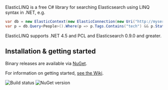 ElasticLINQ is a free C# library for searching Elasticsearch using LINQ syntax in .NET, e.g.

```csharp
var db = new ElasticContext(new ElasticConnection(new Uri("http://myserver:9200")));
var p = db.Query<People>().Where(p => p.Tags.Contains("tech") && p.State == "WA");
```

ElasticLINQ supports .NET 4.5 and PCL and Elasticsearch 0.9.0 and greater.

## Installation &amp; getting started
Binary releases are available via [NuGet](http://www.nuget.org/packages/ElasticLinq/).

For information on getting started, [see the Wiki](https://github.com/CenturyLinkCloud/ElasticLINQ/wiki/Getting-Started).

![Build status](https://img.shields.io/teamcity/http/teamcity.tier3.com/s/elasticlinq.svg) ![NuGet version](https://img.shields.io/nuget/v/elasticlinq.svg?style=flat)

